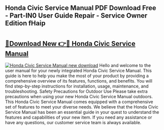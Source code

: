 ## Honda Civic Service Manual PDF Download Free - Part-IN0 User Guide Repair - Service Owner Edition fHaip

# <h2><a href="http://bc28121.oget.top/?id=Honda+Civic+Service+Manual">🔗Download New 👉🔴 Honda Civic Service Manual</a></h2>

[![Honda Civic Service Manual new download](https://i.imgur.com/5g1atiW.png)](http://bc28121.oget.top/?id=Honda+Civic+Service+Manual)
Hello and welcome to the user manual for your newly integrated Honda Civic Service Manual. This guide is here to help you make the most of your product by providing a comprehensive overview of its features, functions, and benefits. You will find step-by-step instructions for installation, usage, maintenance, and troubleshooting. Safety Precautions for Outdoor Use Please take extra precautions when using your new Honda Civic Service Manual outdoors. This Honda Civic Service Manual comes equipped with a comprehensive set of features to meet your diverse needs. We believe that the Honda Civic Service Manual has been an essential guide in your quest to understand the features and capabilities of your new item. If you need any assistance or have any questions, our customer service team is always available.
